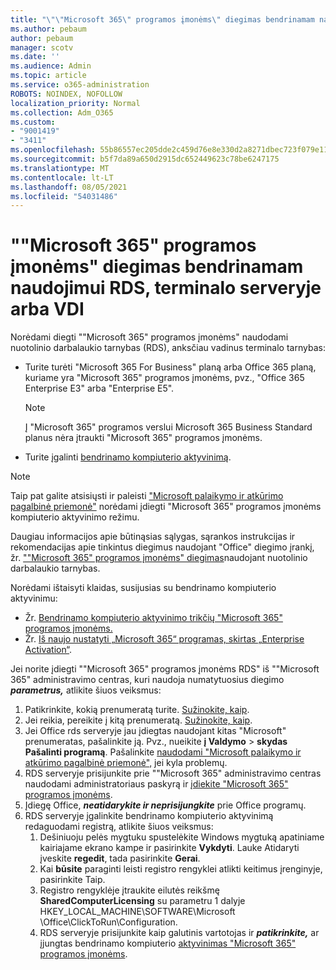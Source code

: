 ```yaml
---
title: "\"\"Microsoft 365\" programos įmonėms\" diegimas bendrinamam naudojimui RDS, terminalo serveryje arba VDI"
ms.author: pebaum
author: pebaum
manager: scotv
ms.date: ''
ms.audience: Admin
ms.topic: article
ms.service: o365-administration
ROBOTS: NOINDEX, NOFOLLOW
localization_priority: Normal
ms.collection: Adm_O365
ms.custom:
- "9001419"
- "3411"
ms.openlocfilehash: 55b86557ec205dde2c459d76e8e330d2a8271dbec723f079e119ebe409b41c3f
ms.sourcegitcommit: b5f7da89a650d2915dc652449623c78be6247175
ms.translationtype: MT
ms.contentlocale: lt-LT
ms.lasthandoff: 08/05/2021
ms.locfileid: "54031486"
---
```

# <a name="deploying-microsoft-365-apps-for-enterprise-for-shared-use-on-rds-terminal-server-or-vdi"></a>""Microsoft 365" programos įmonėms" diegimas bendrinamam naudojimui RDS, terminalo serveryje arba VDI

Norėdami diegti ""Microsoft 365" programos įmonėms" naudodami nuotolinio darbalaukio tarnybas (RDS), anksčiau vadinus terminalo tarnybas:

- Turite turėti "Microsoft 365 For Business" planą arba Office 365 planą, kuriame yra "Microsoft 365" programos įmonėms, pvz., "Office 365 Enterprise E3" arba "Enterprise E5".
   > [!NOTE]
   > Į "Microsoft 365" programos verslui Microsoft 365 Business Standard planus nėra įtraukti "Microsoft 365" programos įmonėms.
- Turite įgalinti [bendrinamo kompiuterio aktyvinimą](https://docs.microsoft.com/DeployOffice/overview-shared-computer-activation).

> [!NOTE]
> Taip pat galite atsisiųsti ir paleisti ["Microsoft palaikymo ir atkūrimo pagalbinė priemonė"](https://aka.ms/SaRA_OfficeSCA_M365Portal) norėdami įdiegti "Microsoft 365" programos įmonėms kompiuterio aktyvinimo režimu.

Daugiau informacijos apie būtinąsias sąlygas, sąrankos instrukcijas ir rekomendacijas apie tinkintus diegimus naudojant "Office" diegimo įrankį, žr. [""Microsoft 365" programos įmonėms" diegimas](https://docs.microsoft.com/DeployOffice/deploy-microsoft-365-apps-remote-desktop-services)naudojant nuotolinio darbalaukio tarnybas.

Norėdami ištaisyti klaidas, susijusias su bendrinamo kompiuterio aktyvinimu:

- Žr. [Bendrinamo kompiuterio aktyvinimo trikčių "Microsoft 365" programos įmonėms.](https://docs.microsoft.com/DeployOffice/troubleshoot-shared-computer-activation)
- Žr. [Iš naujo nustatyti „Microsoft 365“ programas, skirtas „Enterprise Activation“](https://go.microsoft.com/fwlink/?linkid=2109218).

Jei norite įdiegti ""Microsoft 365" programos įmonėms RDS" iš ""Microsoft 365" administravimo centras, kuri naudoja numatytuosius diegimo ***parametrus,*** atlikite šiuos veiksmus:

1. Patikrinkite, kokią prenumeratą turite. [Sužinokite, kaip](https://docs.microsoft.com/microsoft-365/admin/admin-overview/what-subscription-do-i-have).
2. Jei reikia, pereikite į kitą prenumeratą. [Sužinokite, kaip](https://docs.microsoft.com/microsoft-365/commerce/subscriptions/switch-to-a-different-plan).
3. Jei Office rds serveryje jau įdiegtas naudojant kitas "Microsoft" prenumeratas, pašalinkite ją. Pvz., nueikite **į Valdymo**  >  **skydas Pašalinti programą**. Pašalinkite [naudodami "Microsoft palaikymo ir atkūrimo pagalbinė priemonė",](https://aka.ms/SARA-OfficeUninstall-Alchemy) jei kyla problemų.
4. RDS serveryje prisijunkite prie ""Microsoft 365" administravimo centras naudodami administratoriaus paskyrą ir [įdiekite "Microsoft 365" programos įmonėms](https://portal.office.com/OLS/MySoftware.aspx).
5. Įdiegę Office, ***neatidarykite ir neprisijungkite*** prie Office programų.
6. RDS serveryje įgalinkite bendrinamo kompiuterio aktyvinimą redaguodami registrą, atlikite šiuos veiksmus:
   1. Dešiniuoju pelės mygtuku spustelėkite Windows mygtuką apatiniame kairiajame ekrano kampe ir pasirinkite **Vykdyti**. Lauke Atidaryti įveskite **regedit**, tada pasirinkite **Gerai**.
   2. Kai **būsite** paraginti leisti registro rengyklei atlikti keitimus įrenginyje, pasirinkite Taip.
   3. Registro rengyklėje įtraukite eilutės reikšmę **SharedComputerLicensing** su parametru 1 dalyje HKEY_LOCAL_MACHINE\SOFTWARE\Microsoft \Office\ClickToRun\Configuration.
   4. RDS serveryje prisijunkite kaip galutinis vartotojas ir ***patikrinkite,*** ar įjungtas bendrinamo kompiuterio [aktyvinimas "Microsoft 365" programos įmonėms](https://docs.microsoft.com/DeployOffice/troubleshoot-shared-computer-activation#verify-that-activation-for-microsoft-365-apps-succeeded).
